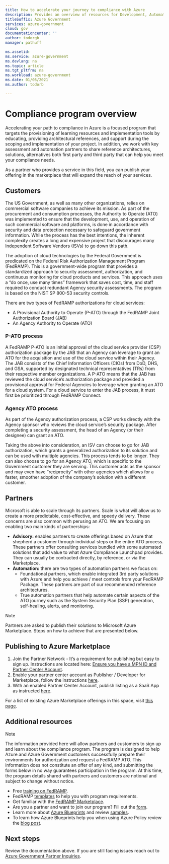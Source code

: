 ```yaml
---
title: How to accelerate your journey to compliance with Azure
description: Provides an overview of resources for Development, Automation, and Advisory partners and how they can accelerate their path to ATO with Azure
titleSuffix: Azure Government
services: azure-government
cloud: gov
documentationcenter: ''
author: todorgb
manager: pathuff

ms.assetid: 
ms.service: azure-government
ms.devlang: na
ms.topic: article
ms.tgt_pltfrm: na
ms.workload: azure-government
ms.date: 01/05/2021
ms.author: todorb

---
```

# Compliance program overview

Accelerating your path to compliance in Azure is a focused program that targets the provisioning of learning resources and implementation tools by educating, providing architectural references, and support during the scoping and implementation of your project. In addition, we work with key assessment and automation partners to share reference architectures, solutions, alternatives both first party and third party that can help you meet your compliance needs.

As a partner who provides a service in this field, you can publish your offering in the marketplace that will expand the reach of your services. 

## Customers

The US Government, as well as many other organizations, relies on commercial software companies to achieve its mission. As part of the procurement and consumption processes, the Authority to Operate (ATO) was implemented to ensure that the development, use, and operation of such commercial software and platforms, is done in accordance with security and data protection necessary to safeguard government information.  While the process has the best intentions, the inherent complexity creates a long and expensive project that discourages many Independent Software Vendors (ISVs) to go down this path.

The adoption of cloud technologies by the Federal Government is predicated on the Federal Risk Authorization Management Program (FedRAMP). This is a government-wide program that provides a standardized approach to security assessment, authorization, and continuous monitoring for cloud products and services. This approach uses a “do once, use many times” framework that saves cost, time, and staff required to conduct redundant Agency security assessments. The program is based on the NIST SP 800-53 security controls.

There are two types of FedRAMP authorizations for cloud services: 

 * A Provisional Authority to Operate (P-ATO) through the FedRAMP Joint Authorization Board (JAB) 
 * An Agency Authority to Operate (ATO) 

### P-ATO process 

A FedRAMP P-ATO is an initial approval of the cloud service provider (CSP) authorization package by the JAB that an Agency can leverage to grant an ATO for the acquisition and use of the cloud service within their Agency. The JAB consists of the Chief Information Officers (CIOs) from DoD, DHS, and GSA, supported by designated technical representatives (TRs) from their respective member organizations. A P-ATO means that the JAB has reviewed the cloud service’s authorization package and provided a provisional approval for Federal Agencies to leverage when granting an ATO for a cloud system. For a cloud service to enter the JAB process, it must first be prioritized through FedRAMP Connect.  

### Agency ATO process 

As part of the Agency authorization process, a CSP works directly with the Agency sponsor who reviews the cloud service’s security package. After completing a security assessment, the head of an Agency (or their designee) can grant an ATO.

Taking the above into consideration, an ISV can choose to go for JAB authorization, which grants a generalized authorization to its solution and can be used with multiple agencies. This process tends to be longer. They can also choose to go for an Agency ATO, which is specific to the Government customer they are serving. This customer acts as the sponsor and may even have “reciprocity” with other agencies which allows for a faster, smoother adoption of the company’s solution with a different customer.  

## Partners

Microsoft is able to scale through its partners. Scale is what will allow us to create a more predictable, cost-effective, and speedy delivery. These concerns are also common with perusing an ATO.  We are focusing on enabling two main kinds of partnerships: 

- **Advisory:** enables partners to create offerings based on Azure that shepherd a customer through individual steps or the entire ATO process. These partners offer consulting services bundled with some automated solutions that add value to what Azure Compliance Launchpad provides. They can usually be contracted directly, by reference, or via the Marketplace.  
- **Automation:** there are two types of automation partners we focus on:
  - Foundational partners, which enable integrated 3rd party solutions with Azure and help you achieve / meet controls from your FedRAMP Package. These partners are part of our recommended reference architectures.
  - True automation partners that help automate certain aspects of the ATO journey such as the System Security Plan (SSP) generation, self-healing, alerts, and monitoring. 

 > [!NOTE]
> Partners are asked to publish their solutions to Microsoft Azure Marketplace. Steps on how to achieve that are presented below.

## Publishing to Azure Marketplace

1. Join the Partner Network - It’s a requirement for publishing but easy to sign up. Instructions are located here: [Ensure you have a MPN ID and Partner Center Account](/azure/marketplace/create-account.md#create-a-partner-center-account-and-enroll-in-the-commercial-marketplace).
2. Enable your partner center account as Publisher / Developer for Marketplace, follow the instructions [here](../../marketplace/create-account.md).
3. With an enabled Partner Center Account, publish listing as a SaaS App as instructed [here](../../marketplace/create-new-saas-offer.md).

For a list of existing Azure Marketplace offerings in this space, visit [this page](https://aka.ms/azclmarketplace). 

## Additional resources

 > [!NOTE]
>The information provided here will allow partners and customers to sign up and learn about the compliance program. The program is designed to help Azure and Azure Government customers successfully prepare their environments for authorization and request a FedRAMP ATO. This information does not constitute an offer of any kind, and submitting the forms below in no way guarantees participation in the program. At this time, the program details shared with partners and customers are notional and subject to change without notice.

 * Free [training on FedRAMP](https://www.fedramp.gov/learning/).
 * FedRAMP [templates](https://www.fedramp.gov/templates/) to help you with program requirements.
 * Get familiar with the [FedRAMP Marketplace](https://marketplace.fedramp.gov/#/products).
 * Are you a partner and want to join our program? Fill out the [form](https://aka.ms/partnerazcl).
 * Learn more about [Azure Blueprints](../../governance/blueprints/overview.md) and review [samples](../../governance/blueprints/samples/index.md).
 * To learn how Azure Blueprints help you when using Azure Policy review the [blog post](https://azure.microsoft.com/blog/new-azure-blueprint-simplifies-compliance-with-nist-sp-800-53/).
 
## Next steps
Review the documentation above. If you are still facing issues reach out to [Azure Government Partner Inquiries](mailto:azgovpartinf@microsoft.com).
